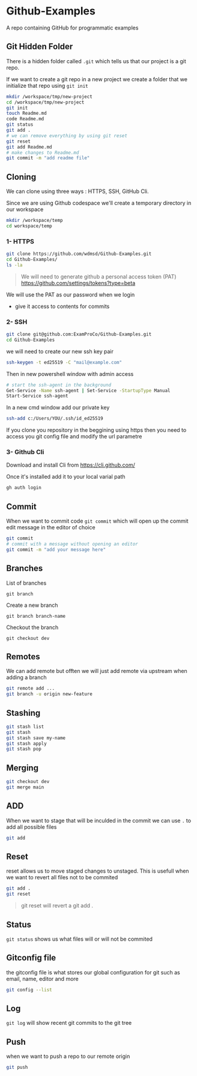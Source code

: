 # Github-Examples
A repo containing GitHub for programmatic examples

## Git Hidden Folder
There is a hidden folder called `.git` which tells us that our project is a git repo.

If we want to create a git repo in a new project we create a folder that we initialize that repo using `git init`

```sh
mkdir /workspace/tmp/new-project
cd /workspace/tmp/new-project
git init
touch Readme.md
code Readme.md
git status
git add . 
# we can remove everything by using git reset
git reset
git add Readme.md
# make changes to Readme.md
git commit -m "add readme file"  

```
## Cloning
We can clone using three ways : HTTPS, SSH, GitHub Cli.

Since we are using Github codespace we'll create a temporary directory in our workspace
```sh
mkdir /workspace/temp
cd workspace/temp
```
### 1- HTTPS
```sh
git clone https://github.com/wdmsd/Github-Examples.git
cd Github-Examples/
ls -la
```
> We will need to generate github a personal access token  (PAT) https://github.com/settings/tokens?type=beta

We will use the PAT as our password when we login
- give it access to contents for commits

### 2- SSH

```sh
git clone git@github.com:ExamProCo/Github-Examples.git
cd Github-Examples
```

we will need to create our new ssh key pair

```sh
ssh-keygen -t ed25519 -C "mail@example.com"
```

Then in new powershell window with admin access
```sh
# start the ssh-agent in the background
Get-Service -Name ssh-agent | Set-Service -StartupType Manual
Start-Service ssh-agent
```
In a new cmd window add our private key
```sh
ssh-add c:/Users/YOU/.ssh/id_ed25519
```
If you clone you repository in the beggining using https then you need to access you git config file and modify the url parametre

### 3- Github Cli

Download and install Cli from https://cli.github.com/

Once it's installed add it to your local varial path 
```sh
gh auth login
```
## Commit

When we want to commit code `git commit` which will open up the commit edit message in the editor of choice

```sh
git commit
# commit with a message without opening an editor
git commit -m "add your message here"
```
## Branches

List of branches
```
git branch
```
Create a new branch
```
git branch branch-name
```

Checkout the branch
```
git checkout dev
```

## Remotes

We can add remote but offten we will just add remote via upstream when adding a branch 

```sh
git remote add ...
git branch -u origin new-feature
```

## Stashing


```sh
git stash list
git stash
git stash save my-name
git stash apply
git stash pop
```


## Merging

```sh
git checkout dev
git merge main
```

## ADD
When we want to stage that will be inculded in the commit we can use `.` to add all possible files 

```sh
git add 
```
## Reset
reset allows us to move staged changes to unstaged.
This is usefull when we want to revert all files not to be commited

```sh
git add .
git reset
```
> git reset will revert a git add . 

## Status
`git status`  shows us what files will or will not be commited

## Gitconfig file

the gitconfig file ìs what stores our global configuration for git such as email, name, editor and more

```sh
git config --list
```

## Log
`git log` will show recent git commits to the git tree

## Push

when we want to push a repo to our remote origin

```sh
git push
```
